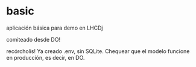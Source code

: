# basic
aplicación básica para demo en LHCDj

comiteado desde DO!

recórcholis! Ya creado .env, sin SQLite. Chequear que el modelo funcione en producción,
es decir, en DO.
